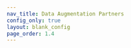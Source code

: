 ```yaml
---
nav_title: Data Augmentation Partners
config_only: true
layout: blank_config
page_order: 1.4
---
```

